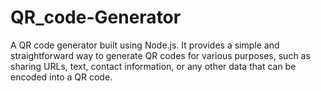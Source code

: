 # QR_code-Generator
A QR code generator built using Node.js. It provides a simple and straightforward way to generate QR codes for various purposes, such as sharing URLs, text, contact information, or any other data that can be encoded into a QR code.
